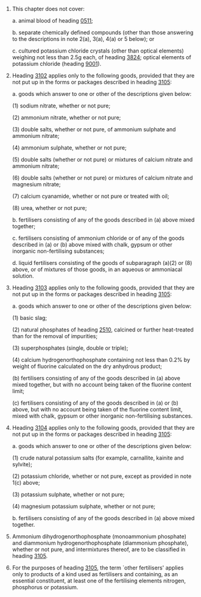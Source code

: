 1. This chapter does not cover:

    a. animal blood of heading [0511](/headings/0511);
    
    b. separate chemically defined compounds (other than those answering to the descriptions in note 2(a), 3(a), 4(a) or 5 below); or
    
    c. cultured potassium chloride crystals (other than optical elements) weighing not less than 2.5g each, of heading [3824](/headings/3824); optical elements of potassium chloride (heading [9001](/headings/9001)).

2. Heading [3102](/headings/3102) applies only to the following goods, provided that they are not put up in the forms or packages described in heading [3105](/headings/3105):

    a. goods which answer to one or other of the descriptions given below:
    
    (1) sodium nitrate, whether or not pure;
    
    (2) ammonium nitrate, whether or not pure;
    
    (3) double salts, whether or not pure, of ammonium sulphate and ammonium nitrate;
    
    (4) ammonium sulphate, whether or not pure;
    
    (5) double salts (whether or not pure) or mixtures of calcium nitrate and ammonium nitrate;
    
    (6) double salts (whether or not pure) or mixtures of calcium nitrate and magnesium nitrate;
    
    (7) calcium cyanamide, whether or not pure or treated with oil;
    
    (8) urea, whether or not pure;
    
    b. fertilisers consisting of any of the goods described in (a) above mixed together;
    
    c. fertilisers consisting of ammonium chloride or of any of the goods described in (a) or (b) above mixed with chalk, gypsum or other inorganic non-fertilising substances;
    
    d. liquid fertilisers consisting of the goods of subparagraph (a)(2) or (8) above, or of mixtures of those goods, in an aqueous or ammoniacal solution.

3. Heading [3103](/headings/3103) applies only to the following goods, provided that they are not put up in the forms or packages described in heading [3105](/headings/3105):

    a. goods which answer to one or other of the descriptions given below:
    
    (1) basic slag;
    
    (2) natural phosphates of heading [2510](/headings/2510), calcined or further heat-treated than for the removal of impurities;
    
    (3) superphosphates (single, double or triple);
    
    (4) calcium hydrogenorthophosphate containing not less than 0.2% by weight of fluorine calculated on the dry anhydrous product;
    
    (b) fertilisers consisting of any of the goods described in (a) above mixed together, but with no account being taken of the fluorine content limit;
    
    (c) fertilisers consisting of any of the goods described in (a) or (b) above, but with no account being taken of the fluorine content limit, mixed with chalk, gypsum or other inorganic non-fertilising substances.

4. Heading [3104](/headings/3104) applies only to the following goods, provided that they are not put up in the forms or packages described in heading [3105](/headings/3105):

    a. goods which answer to one or other of the descriptions given below:
    
    (1) crude natural potassium salts (for example, carnallite, kainite and sylvite);
    
    (2) potassium chloride, whether or not pure, except as provided in note 1(c) above;
    
    (3) potassium sulphate, whether or not pure;
    
    (4) magnesium potassium sulphate, whether or not pure;
    
    b. fertilisers consisting of any of the goods described in (a) above mixed together.

5. Ammonium dihydrogenorthophosphate (monoammonium phosphate) and diammonium hydrogenorthophosphate (diammonium phosphate), whether or not pure, and intermixtures thereof, are to be classified in heading [3105](/headings/3105).

6. For the purposes of heading [3105](/headings/3105), the term `other fertilisers' applies only to products of a kind used as fertilisers and containing, as an essential constituent, at least one of the fertilising elements nitrogen, phosphorus or potassium.
